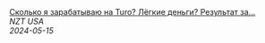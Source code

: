 <!--2024-05-15 07:00:31-->
<div class="yb">
  <a class="nodecor" href="/posts.html?rabota/skolko_ya_zarabatyvaju_na_turo_legkie_dengi_rezultat_za_pervyj_mesyac">
    <img class="preview" data-videoid="eqZCltRrjuA" src="https://i2.ytimg.com/vi/eqZCltRrjuA/hqdefault.jpg" align="middle" alt="">
  </a>
  <div class="inlbl text">
    <a class="nodecor" href="/posts.html?rabota/skolko_ya_zarabatyvaju_na_turo_legkie_dengi_rezultat_za_pervyj_mesyac">Сколько я зарабатываю на Turo? Лёгкие деньги? Результат за...</a><br>
    <i class="smaller2">NZT USA</i><br>
    <i class="smaller3">2024-05-15</i>
  </div>
</div>
